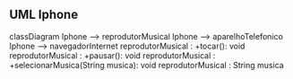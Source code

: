 ## UML Iphone
classDiagram
Iphone --> reprodutorMusical
Iphone --> aparelhoTelefonico
Iphone --> navegadorInternet
reprodutorMusical : +tocar(): void
reprodutorMusical : +pausar(): void
reprodutorMusical : +selecionarMusica(String musica): void
reprodutorMusical : String musica
